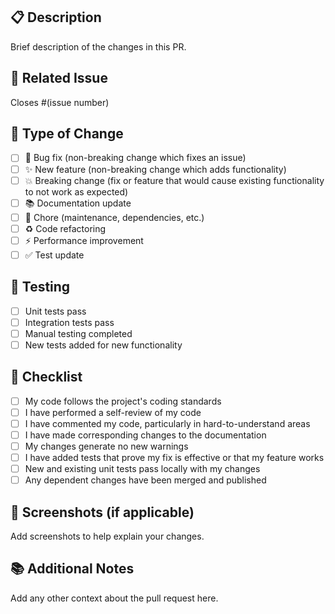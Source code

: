 ## 📋 Description

Brief description of the changes in this PR.

## 🔗 Related Issue

Closes #(issue number)

## 🧪 Type of Change

- [ ] 🐛 Bug fix (non-breaking change which fixes an issue)
- [ ] ✨ New feature (non-breaking change which adds functionality)
- [ ] 💥 Breaking change (fix or feature that would cause existing functionality to not work as expected)
- [ ] 📚 Documentation update
- [ ] 🔧 Chore (maintenance, dependencies, etc.)
- [ ] ♻️ Code refactoring
- [ ] ⚡ Performance improvement
- [ ] ✅ Test update

## 🧪 Testing

- [ ] Unit tests pass
- [ ] Integration tests pass
- [ ] Manual testing completed
- [ ] New tests added for new functionality

## 📝 Checklist

- [ ] My code follows the project's coding standards
- [ ] I have performed a self-review of my code
- [ ] I have commented my code, particularly in hard-to-understand areas
- [ ] I have made corresponding changes to the documentation
- [ ] My changes generate no new warnings
- [ ] I have added tests that prove my fix is effective or that my feature works
- [ ] New and existing unit tests pass locally with my changes
- [ ] Any dependent changes have been merged and published

## 📸 Screenshots (if applicable)

Add screenshots to help explain your changes.

## 📚 Additional Notes

Add any other context about the pull request here.
